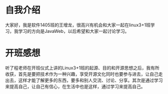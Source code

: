 # 自我介绍
大家好，我是软件1405班的王增龙，很高兴有机会和大家一起在linux3+1班学习，我学习的方向是JavaWeb，以后希望和大家一起讨论学习。
# 开班感想
听了程老师在开班仪式上讲的Linux3+1班的起源、目的和开源思想之后，我有所收获，首先是要把技术作为一种兴趣，享受开源文化同时也要参与进去，让自己走出去，这样才能了解更多的东西，要多和别人交流、讨论、分享。其次是通过学习来提高自己，让自己有信心，在生活中也是这样，通过学习来提高自己。